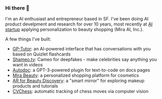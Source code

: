 ### Hi there 👋

I'm an AI enthusiast and entrepreneur based in SF. I've been doing AI product develpment and research for over 10 years, most recently at [AI startup](https://beautymatter.com/articles/femtec-health-acquires-mira-beauty-for-28-million) applying personalization to beauty shopping (Mira AI, Inc.).

A few things I've built:
- [GP-Tutor](https://www.loom.com/share/945d9fe0f65c440e900fbb1f0f2bef0a): an AI-powered interface that has conversations with you based on Quizlet flashcards
- [Shameo.tv](https://www.youtube.com/watch?v=Ue8N4ezBp_4&ab_channel=JayHack): Cameo for deepfakes - make celebrities say anything you want in videos
- [Autodoc](https://www.youtube.com/watch?v=grRVXcqAfOY&ab_channel=JayHack): a GPT-3-powered plugin for text-to-code on docs pages
- [Mira Beauty](https://www.youtube.com/watch?v=QbgiF6vKwC8&ab_channel=JayHack): a personalized shopping platform for cosmetics
- [AR for Beauty Discovery](https://www.youtube.com/watch?v=-LCRLtbHE_w&ab_channel=JayHack): a "smart mirror" for exploring makeup products and tutorials
- [CVChess](https://www.youtube.com/watch?v=iZOA1ew-zYc&ab_channel=JayHack): automatic tracking of chess moves via computer vision
